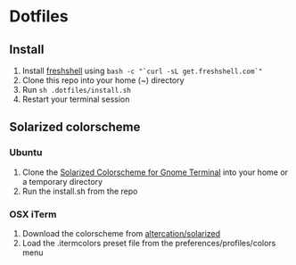 # Dotfiles

## Install
1. Install [freshshell](http://freshshell.com/) using ``bash -c "`curl -sL get.freshshell.com`"``
2. Clone this repo into your home (~) directory
3. Run `sh .dotfiles/install.sh`
4. Restart your terminal session

## Solarized colorscheme
### Ubuntu
1. Clone the [Solarized Colorscheme for Gnome Terminal](https://github.com/Anthony25/gnome-terminal-colors-solarized) into your home or a temporary directory
2. Run the install.sh from the repo
### OSX iTerm
1. Download the colorscheme from [altercation/solarized](https://github.com/altercation/solarized/tree/master/iterm2-colors-solarized)
2. Load the .itermcolors preset file from the preferences/profiles/colors menu

